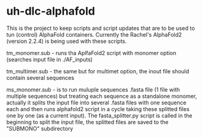 # uh-dlc-alphafold

This is the project to keep scripts and script updates that are to be used to tun (control) AlphaFold containers.
Currently the Rachel's AlphaFold2 (version 2.2.4) is being used with these scripts.

tm_monomer.sub - runs tha AplfaFold2 script with monomer option (searches input file in ./AF_inputs)

tm_multimer.sub - the same but for multimet option, the inout file should contain several sequences

ms_monomer.sub - is to run muluple sequences .fasta file (1 file with multiple sequences) but treating each sequence as a standalone monomer, actually it splits the input file into several .fasta files with one sequence each and then runs alphafold2 script in a cycle taking these splitted files one by one (as a current input). The fasta_splitter.py script is called in the beginning to split the input file, the splitted files are saved to the "SUBMONO" subdirectory 
